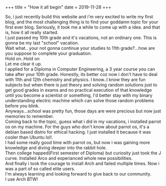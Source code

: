 +++
title = "How it all begin"
date = 2019-11-28
+++

So, i just recently build this website and i'm very excited to write my first blog, and the most challenging thing is to find your goddamn topic for your first ever blog. Seriously, it took me a while to come up with a idea. and that is, how it all really started.
<br>
I just passed my 10th grade and it's vacations, not an ordinary one. This is gonna be my last "school" vacation.
<br>
Wait what.. your not gonna continue your studies to 11th grade?...how are you suppose to complete your graduation.
<br>
Hold on..Hold on
<br>
Let me clear it up.
<br>
I applied for a Diploma in Computer Engineering, a 3 year course you can take after your 10th grade.
Honestly, its better coz now i don't have to deal with 11th and 12th chemistry and physics. I know..I know they are fun subjects but when there is just theory and solving random solutions just to get good grades in exams and no practical execution of that knowledge until you become a scientist or something, I'd better stay with my binary understanding electric machine which can solve those random problems before you blink.
<br>
Anyways...school was pretty fun, those days are were precious but now just memories to remember.
<br>
Coming back to the topic, guess what i did in my vacations, i installed parrot os on my machine. For the guys who don't know about parrot os, it's a debian based distro for ethical hacking.
I just installed it because it was cooler than Ubuntu lol!.
<br>
I had some really good time with parrot os, but now i was gaining more knowledge and diving deeper into the rabbit hole.
<br>
Then college happed(First semester of Diploma) but curiosity just took the J curve. Installed Arco and experianced whole new possibilities.
<br>
And finally i took the courage to install Arch and failed multiple times. Now i was a part of so called elite users.
<br>
I'm always learning and looking forward to give back to our community.
<br>
I use Arch BTW!
